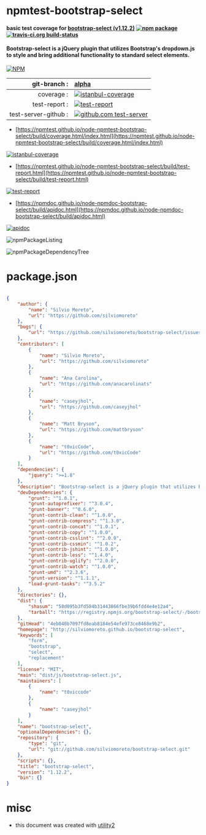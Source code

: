# npmtest-bootstrap-select

#### basic test coverage for  [bootstrap-select (v1.12.2)](http://silviomoreto.github.io/bootstrap-select)  [![npm package](https://img.shields.io/npm/v/npmtest-bootstrap-select.svg?style=flat-square)](https://www.npmjs.org/package/npmtest-bootstrap-select) [![travis-ci.org build-status](https://api.travis-ci.org/npmtest/node-npmtest-bootstrap-select.svg)](https://travis-ci.org/npmtest/node-npmtest-bootstrap-select)

#### Bootstrap-select is a jQuery plugin that utilizes Bootstrap's dropdown.js to style and bring additional functionality to standard select elements.

[![NPM](https://nodei.co/npm/bootstrap-select.png?downloads=true&downloadRank=true&stars=true)](https://www.npmjs.com/package/bootstrap-select)

| git-branch : | [alpha](https://github.com/npmtest/node-npmtest-bootstrap-select/tree/alpha)|
|--:|:--|
| coverage : | [![istanbul-coverage](https://npmtest.github.io/node-npmtest-bootstrap-select/build/coverage.badge.svg)](https://npmtest.github.io/node-npmtest-bootstrap-select/build/coverage.html/index.html)|
| test-report : | [![test-report](https://npmtest.github.io/node-npmtest-bootstrap-select/build/test-report.badge.svg)](https://npmtest.github.io/node-npmtest-bootstrap-select/build/test-report.html)|
| test-server-github : | [![github.com test-server](https://npmtest.github.io/node-npmtest-bootstrap-select/GitHub-Mark-32px.png)](https://npmtest.github.io/node-npmtest-bootstrap-select/build/app/index.html) | | build-artifacts : | [![build-artifacts](https://npmtest.github.io/node-npmtest-bootstrap-select/glyphicons_144_folder_open.png)](https://github.com/npmtest/node-npmtest-bootstrap-select/tree/gh-pages/build)|

- [https://npmtest.github.io/node-npmtest-bootstrap-select/build/coverage.html/index.html](https://npmtest.github.io/node-npmtest-bootstrap-select/build/coverage.html/index.html)

[![istanbul-coverage](https://npmtest.github.io/node-npmtest-bootstrap-select/build/screenCapture.buildCi.browser.%252Ftmp%252Fbuild%252Fcoverage.lib.html.png)](https://npmtest.github.io/node-npmtest-bootstrap-select/build/coverage.html/index.html)

- [https://npmtest.github.io/node-npmtest-bootstrap-select/build/test-report.html](https://npmtest.github.io/node-npmtest-bootstrap-select/build/test-report.html)

[![test-report](https://npmtest.github.io/node-npmtest-bootstrap-select/build/screenCapture.buildCi.browser.%252Ftmp%252Fbuild%252Ftest-report.html.png)](https://npmtest.github.io/node-npmtest-bootstrap-select/build/test-report.html)

- [https://npmdoc.github.io/node-npmdoc-bootstrap-select/build/apidoc.html](https://npmdoc.github.io/node-npmdoc-bootstrap-select/build/apidoc.html)

[![apidoc](https://npmdoc.github.io/node-npmdoc-bootstrap-select/build/screenCapture.buildCi.browser.%252Ftmp%252Fbuild%252Fapidoc.html.png)](https://npmdoc.github.io/node-npmdoc-bootstrap-select/build/apidoc.html)

![npmPackageListing](https://npmtest.github.io/node-npmtest-bootstrap-select/build/screenCapture.npmPackageListing.svg)

![npmPackageDependencyTree](https://npmtest.github.io/node-npmtest-bootstrap-select/build/screenCapture.npmPackageDependencyTree.svg)



# package.json

```json

{
    "author": {
        "name": "Silvio Moreto",
        "url": "https://github.com/silviomoreto"
    },
    "bugs": {
        "url": "https://github.com/silviomoreto/bootstrap-select/issues"
    },
    "contributors": [
        {
            "name": "Silvio Moreto",
            "url": "https://github.com/silviomoreto"
        },
        {
            "name": "Ana Carolina",
            "url": "https://github.com/anacarolinats"
        },
        {
            "name": "caseyjhol",
            "url": "https://github.com/caseyjhol"
        },
        {
            "name": "Matt Bryson",
            "url": "https://github.com/mattbryson"
        },
        {
            "name": "t0xicCode",
            "url": "https://github.com/t0xicCode"
        }
    ],
    "dependencies": {
        "jquery": ">=1.8"
    },
    "description": "Bootstrap-select is a jQuery plugin that utilizes Bootstrap's dropdown.js to style and bring additional functionality to standard select elements.",
    "devDependencies": {
        "grunt": "^1.0.1",
        "grunt-autoprefixer": "^3.0.4",
        "grunt-banner": "^0.6.0",
        "grunt-contrib-clean": "^1.0.0",
        "grunt-contrib-compress": "^1.3.0",
        "grunt-contrib-concat": "^1.0.1",
        "grunt-contrib-copy": "^1.0.0",
        "grunt-contrib-csslint": "^2.0.0",
        "grunt-contrib-cssmin": "^1.0.2",
        "grunt-contrib-jshint": "^1.0.0",
        "grunt-contrib-less": "^1.4.0",
        "grunt-contrib-uglify": "^2.0.0",
        "grunt-contrib-watch": "^1.0.0",
        "grunt-umd": "^2.3.6",
        "grunt-version": "^1.1.1",
        "load-grunt-tasks": "^3.5.2"
    },
    "directories": {},
    "dist": {
        "shasum": "58d095b3fd584b31443866fbe39b6fdd4e4e12a4",
        "tarball": "https://registry.npmjs.org/bootstrap-select/-/bootstrap-select-1.12.2.tgz"
    },
    "gitHead": "4eb040b7097fd8eab8184e54efe973ce8468e9b2",
    "homepage": "http://silviomoreto.github.io/bootstrap-select",
    "keywords": [
        "form",
        "bootstrap",
        "select",
        "replacement"
    ],
    "license": "MIT",
    "main": "dist/js/bootstrap-select.js",
    "maintainers": [
        {
            "name": "t0xiccode"
        },
        {
            "name": "caseyjhol"
        }
    ],
    "name": "bootstrap-select",
    "optionalDependencies": {},
    "repository": {
        "type": "git",
        "url": "git://github.com/silviomoreto/bootstrap-select.git"
    },
    "scripts": {},
    "title": "bootstrap-select",
    "version": "1.12.2",
    "bin": {}
}
```



# misc
- this document was created with [utility2](https://github.com/kaizhu256/node-utility2)
